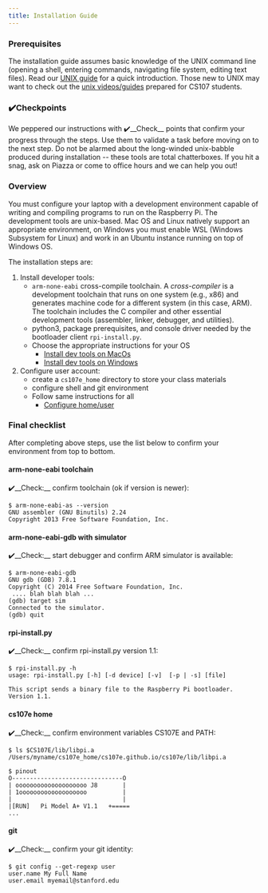 ```yaml
---
title: Installation Guide
---
```


### Prerequisites
The installation guide assumes basic knowledge of the UNIX command line (opening a shell, entering commands, navigating file system, editing text files). Read our [UNIX guide](/guides/unix) for a quick introduction.
Those new to UNIX may want to check out the [unix videos/guides](https://web.stanford.edu/class/archive/cs/cs107/cs107.1186/unixref/)
prepared for CS107 students.

### ✔️Checkpoints
We peppered our instructions with ✔️__Check__ points that confirm your progress through the steps. Use them to validate a task before moving on to the next step. Do not be alarmed about the long-winded unix-babble produced during installation -- these tools are total chatterboxes. If you hit a snag, ask on Piazza or come to office hours and we can help you out!

### Overview
You must configure your laptop with a development environment capable of writing and compiling programs to run on the Raspberry Pi. The development tools are unix-based. Mac OS and Linux natively support an appropriate environment, on Windows you must enable WSL (Windows Subsystem for Linux) and work in an Ubuntu instance running on top of Windows OS.

The installation steps are:

<A name="steps"></A>
1. Install developer tools:
    + `arm-none-eabi` cross-compile toolchain.  A _cross-compiler_ is a development toolchain that runs on one system (e.g., x86) and generates machine code for a different system (in this case, ARM). The toolchain includes the C compiler and other essential development tools (assembler, linker, debugger, and utilities).  
    + python3, package prerequisites, and console driver needed by the bootloader client `rpi-install.py`.
    + Choose the appropriate instructions for your OS
        +  [Install dev tools on MacOs](../install/mac)
        +  [Install dev tools on Windows](../install/wsl)
1. Configure user account:
    + create a `cs107e_home` directory to store your class materials
    + configure shell and git environment
    + Follow same instructions for all
        + [Configure home/user](../install/userconfig)

### Final checklist
After completing above steps, use the list below to confirm your environment from top to bottom.

#### arm-none-eabi toolchain
✔️__Check:__ confirm toolchain (ok if version is newer):
```
$ arm-none-eabi-as --version
GNU assembler (GNU Binutils) 2.24
Copyright 2013 Free Software Foundation, Inc.
```
#### arm-none-eabi-gdb with simulator
✔️__Check:__ start debugger and confirm ARM simulator is available:
```
$ arm-none-eabi-gdb
GNU gdb (GDB) 7.8.1
Copyright (C) 2014 Free Software Foundation, Inc.
 .... blah blah blah ...
(gdb) target sim
Connected to the simulator.
(gdb) quit
```


#### rpi-install.py
✔️__Check:__ confirm rpi-install.py version 1.1:

```
$ rpi-install.py -h
usage: rpi-install.py [-h] [-d device] [-v]  [-p | -s] [file]

This script sends a binary file to the Raspberry Pi bootloader. Version 1.1.
```

#### cs107e home
✔️__Check:__ confirm environment variables CS107E and PATH:

```
$ ls $CS107E/lib/libpi.a
/Users/myname/cs107e_home/cs107e.github.io/cs107e/lib/libpi.a

$ pinout
O-------------------------------O
| oooooooooooooooooooo J8       |
| 1ooooooooooooooooooo          |
|                               |
|[RUN]   Pi Model A+ V1.1   +=====
...
```

#### git
✔️__Check:__ confirm your git identity:

```
$ git config --get-regexp user
user.name My Full Name
user.email myemail@stanford.edu
```

